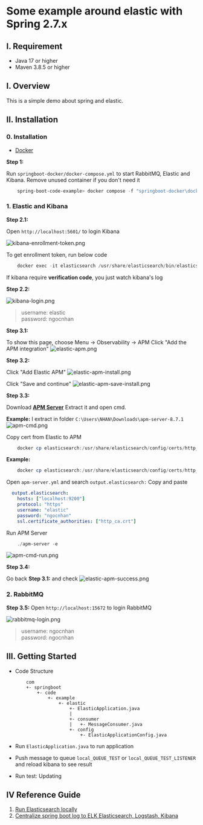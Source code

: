 # Some example around elastic with Spring 2.7.x

## I. Requirement
- Java 17 or higher
- Maven 3.8.5 or higher

## I. Overview

This is a simple demo about spring and elastic.

## II. Installation

### 0. **Installation**

- [Docker](https://www.docker.com/)

**Step 1:**

Run `springboot-docker/docker-compose.yml` to start RabbitMQ, Elastic and Kibana. Remove unused container if you don't need it

```powershell
    spring-boot-code-example> docker compose -f "springboot-docker\docker-compose.yml" up -d --build
```

### 1. **Elastic and Kibana**

**Step 2.1:**

Open `http://localhost:5601/` to login Kibana

![kibana-enrollment-token.png](images/kibana-enrollment-token.png)

To get enrollment token, run below code
```powershell
    docker exec -it elasticsearch /usr/share/elasticsearch/bin/elasticsearch-create-enrollment-token -s kibana
```
If kibana require **verification code**, you just watch kibana's log

**Step 2.2:**

![kibana-login.png](images/kibana-login.png)

> username: elastic <br />
> password: ngocnhan

**Step 3.1:**

To show this page, choose Menu -> Observability -> APM
Click "Add the APM integration"
![elastic-apm.png](images/elastic-apm.png)

**Step 3.2:**

Click "Add Elastic APM"
![elastic-apm-install.png](images/elastic-apm-install.png)

Click "Save and continue"
![elastic-apm-save-install.png](images/elastic-apm-save-install.png)

**Step 3.3:**

Download [**APM Server**](https://www.elastic.co/downloads/apm)
Extract it and open cmd.

**Example:** I extract in folder `C:\Users\NHAN\Downloads\apm-server-8.7.1`
![apm-cmd.png](images/apm-cmd.png)

Copy cert from Elastic to APM
```powershell
    docker cp elasticsearch:/usr/share/elasticsearch/config/certs/http_ca.crt <Path>\apm-server-8.7.1
```
**Example:**
```powershell
    docker cp elasticsearch:/usr/share/elasticsearch/config/certs/http_ca.crt C:\Users\NHAN\Downloads\apm-server-8.7.1
```

Open `apm-server.yml` and search `output.elasticsearch:`
Copy and paste

```yaml
  output.elasticsearch:
    hosts: ["localhost:9200"]
    protocol: "https"
    username: "elastic"
    password: "ngocnhan"
    ssl.certificate_authorities: ["http_ca.crt"]
```

Run APM Server
```powershell
    ./apm-server -e
```
![apm-cmd-run.png](images/apm-cmd-run.png)

**Step 3.4:**

Go back **Step 3.1:** and check
![elastic-apm-success.png](images/elastic-apm-success.png)

### 2. **RabbitMQ**

**Step 3.5:** Open `http://localhost:15672` to login RabbitMQ

![rabbitmq-login.png](images/rabbitmq-login.png)

>username: ngocnhan <br/>
>password: ngocnhan


## III. Getting Started

- Code Structure

    ```
        com
        +- springboot
            +- code
                +- example
                    +- elastic
                        +- ElasticApplication.java
                        |
                        +- consumer
                        |   +- MessageConsumer.java
                        +- config
                            +- ElasticApplicationConfig.java
    ```

- Run `ElasticApplication.java` to run application

- Push message to queue `local_QUEUE_TEST` or `local_QUEUE_TEST_LISTENER` and reload kibana to see result

- Run test: Updating

## IV Reference Guide

1. [Run Elasticsearch locally](https://www.elastic.co/guide/en/elasticsearch/reference/current/run-elasticsearch-locally.html)
2. [Centralize spring boot log to ELK Elasticsearch, Logstash, Kibana](https://www.youtube.com/watch?v=hvYUwUmHB6M)